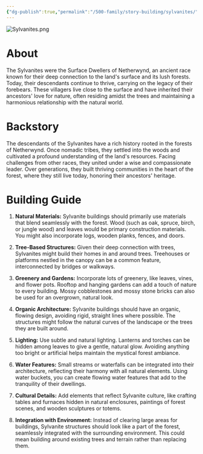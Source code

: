 ```yaml
---
{"dg-publish":true,"permalink":"/500-family/story-building/sylvanites/","tags":["Netherwynd"]}
---
```


![Sylvanites.png](/img/user/104%20Attachments/Sylvanites.png)
# About
The Sylvanites were the Surface Dwellers of Netherwynd, an ancient race known for their deep connection to the land's surface and its lush forests. Today, their descendants continue to thrive, carrying on the legacy of their forebears. These villagers live close to the surface and have inherited their ancestors' love for nature, often residing amidst the trees and maintaining a harmonious relationship with the natural world.
# Backstory
The descendants of the Sylvanites have a rich history rooted in the forests of Netherwynd. Once nomadic tribes, they settled into the woods and cultivated a profound understanding of the land's resources. Facing challenges from other races, they united under a wise and compassionate leader. Over generations, they built thriving communities in the heart of the forest, where they still live today, honoring their ancestors' heritage.



# Building Guide
1. **Natural Materials:** Sylvanite buildings should primarily use materials that blend seamlessly with the forest. Wood (such as oak, spruce, birch, or jungle wood) and leaves would be primary construction materials. You might also incorporate logs, wooden planks, fences, and doors.
    
2. **Tree-Based Structures:** Given their deep connection with trees, Sylvanites might build their homes in and around trees. Treehouses or platforms nestled in the canopy can be a common feature, interconnected by bridges or walkways.
    
3. **Greenery and Gardens:** Incorporate lots of greenery, like leaves, vines, and flower pots. Rooftop and hanging gardens can add a touch of nature to every building. Mossy cobblestones and mossy stone bricks can also be used for an overgrown, natural look.
    
4. **Organic Architecture:** Sylvanite buildings should have an organic, flowing design, avoiding rigid, straight lines where possible. The structures might follow the natural curves of the landscape or the trees they are built around.
    
5. **Lighting:** Use subtle and natural lighting. Lanterns and torches can be hidden among leaves to give a gentle, natural glow. Avoiding anything too bright or artificial helps maintain the mystical forest ambiance.
    
6. **Water Features:** Small streams or waterfalls can be integrated into their architecture, reflecting their harmony with all natural elements. Using water buckets, you can create flowing water features that add to the tranquility of their dwellings.
    
7. **Cultural Details:** Add elements that reflect Sylvanite culture, like crafting tables and furnaces hidden in natural enclosures, paintings of forest scenes, and wooden sculptures or totems.
    
8. **Integration with Environment:** Instead of clearing large areas for buildings, Sylvanite structures should look like a part of the forest, seamlessly integrated with the surrounding environment. This could mean building around existing trees and terrain rather than replacing them.